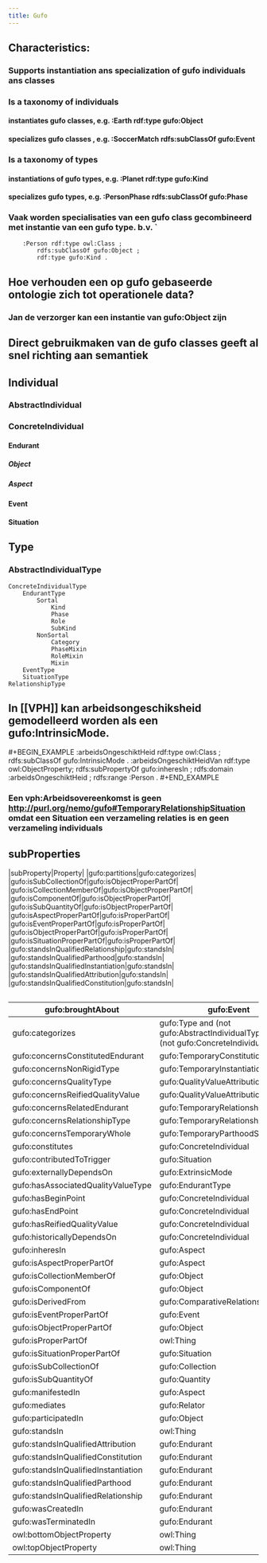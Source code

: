 ```yaml
---
title: Gufo
---
```


## Characteristics:
### Supports instantiation  ans specialization of gufo individuals ans classes
### Is a taxonomy of individuals
#### instantiates gufo classes, e.g. :Earth rdf:type gufo:Object
#### specializes gufo classes , e.g. :SoccerMatch rdfs:subClassOf gufo:Event
### Is a taxonomy of types
#### instantiations of gufo types, e.g. :Planet rdf:type gufo:Kind
#### specializes gufo types, e.g. :PersonPhase rdfs:subClassOf gufo:Phase
### Vaak worden specialisaties van een gufo class gecombineerd met instantie van een gufo type. b.v. `
        :Person rdf:type owl:Class ;
            rdfs:subClassOf gufo:Object ;
            rdf:type gufo:Kind .
## Hoe verhouden een op gufo gebaseerde ontologie zich tot operationele data?
### Jan de verzorger kan een instantie van gufo:Object zijn
## Direct gebruikmaken van de gufo classes geeft al snel richting aan semantiek
## Individual
### AbstractIndividual
### ConcreteIndividual
#### Endurant
##### Object
##### Aspect
#### Event
#### Situation
## Type
### AbstractIndividualType
    ConcreteIndividualType
        EndurantType
            Sortal
                Kind
                Phase
                Role
                SubKind
            NonSortal
                Category
                PhaseMixin
                RoleMixin
                Mixin
        EventType
        SituationType
    RelationshipType
## In [[VPH]] kan arbeidsongeschiksheid gemodelleerd worden als een gufo:IntrinsicMode.
#+BEGIN_EXAMPLE
:arbeidsOngeschiktHeid rdf:type owl:Class ;
    rdfs:subClassOf gufo:IntrinsicMode .
:arbeidsOngeschiktHeidVan rdf:type owl:ObjectProperty;
    rdfs:subPropertyOf gufo:inheresIn ;
    rdfs:domain :arbeidsOngeschiktHeid ;
    rdfs:range :Person .
#+END_EXAMPLE
### Een vph:Arbeidsovereenkomst is geen http://purl.org/nemo/gufo#TemporaryRelationshipSituation omdat een Situation een verzameling relaties is en geen verzameling individuals
## subProperties
|subProperty|Property|
|gufo:partitions|gufo:categorizes|
|gufo:isSubCollectionOf|gufo:isObjectProperPartOf|
|gufo:isCollectionMemberOf|gufo:isObjectProperPartOf|
|gufo:isComponentOf|gufo:isObjectProperPartOf|
|gufo:isSubQuantityOf|gufo:isObjectProperPartOf|
|gufo:isAspectProperPartOf|gufo:isProperPartOf|
|gufo:isEventProperPartOf|gufo:isProperPartOf|
|gufo:isObjectProperPartOf|gufo:isProperPartOf|
|gufo:isSituationProperPartOf|gufo:isProperPartOf|
|gufo:standsInQualifiedRelationship|gufo:standsIn|
|gufo:standsInQualifiedParthood|gufo:standsIn|
|gufo:standsInQualifiedInstantiation|gufo:standsIn|
|gufo:standsInQualifiedAttribution|gufo:standsIn|
|gufo:standsInQualifiedConstitution|gufo:standsIn|
## 
| gufo:broughtAbout                   | gufo:Event                            | gufo:Situation                        |                                       |           |
|-------------------------------------|---------------------------------------|---------------------------------------|---------------------------------------|-----------|
| gufo:categorizes                    | gufo:Type           and (not gufo:AbstractIndividualType) and (not gufo:ConcreteIndividualType) | gufo:Type |
| gufo:concernsConstitutedEndurant    | gufo:TemporaryConstitutionSituation   | gufo:Endurant                         |                                       |           |
| gufo:concernsNonRigidType           | gufo:TemporaryInstantiationSituation  | gufo:NonRigidType                     |                                       |           |
| gufo:concernsQualityType            | gufo:QualityValueAttributionSituation | gufo:EndurantType                     |                                       |           |
| gufo:concernsReifiedQualityValue    | gufo:QualityValueAttributionSituation | gufo:QualityValue                     |                                       |           |
| gufo:concernsRelatedEndurant        | gufo:TemporaryRelationshipSituation   | gufo:Endurant                         |                                       |           |
| gufo:concernsRelationshipType       | gufo:TemporaryRelationshipSituation   | gufo:RelationshipType                 |                                       |           |
| gufo:concernsTemporaryWhole         | gufo:TemporaryParthoodSituation       | gufo:Endurant                         |                                       |           |
| gufo:constitutes                    | gufo:ConcreteIndividual               | gufo:ConcreteIndividual               |                                       |           |
| gufo:contributedToTrigger           | gufo:Situation                        | gufo:Event                            |                                       |           |
| gufo:externallyDependsOn            | gufo:ExtrinsicMode                    | gufo:Endurant                         |                                       |           |
| gufo:hasAssociatedQualityValueType  | gufo:EndurantType                     | gufo:AbstractIndividualType           |                                       |           |
| gufo:hasBeginPoint                  | gufo:ConcreteIndividual               | time:Instant                          |                                       |           |
| gufo:hasEndPoint                    | gufo:ConcreteIndividual               | time:Instant                          |                                       |           |
| gufo:hasReifiedQualityValue         | gufo:ConcreteIndividual               | gufo:QualityValue                     |                                       |           |
| gufo:historicallyDependsOn          | gufo:ConcreteIndividual               | gufo:ConcreteIndividual               |                                       |           |
| gufo:inheresIn                      | gufo:Aspect                           | gufo:ConcreteIndividual               |                                       |           |
| gufo:isAspectProperPartOf           | gufo:Aspect                           | gufo:Aspect                           |                                       |           |
| gufo:isCollectionMemberOf           | gufo:Object                           | gufo:Collection                       |                                       |           |
| gufo:isComponentOf                  | gufo:Object                           | gufo:FunctionalComplex                |                                       |           |
| gufo:isDerivedFrom                  | gufo:ComparativeRelationshipType      | or gufo:MaterialRelationshipType      | gufo:EndurantType                     |           |
| gufo:isEventProperPartOf            | gufo:Event                            | gufo:Event                            |                                       |           |
| gufo:isObjectProperPartOf           | gufo:Object                           | gufo:Object                           |                                       |           |
| gufo:isProperPartOf                 | owl:Thing                             | owl:Thing                             |                                       |           |
| gufo:isSituationProperPartOf        | gufo:Situation                        | gufo:Situation                        |                                       |           |
| gufo:isSubCollectionOf              | gufo:Collection                       | gufo:Collection                       |                                       |           |
| gufo:isSubQuantityOf                | gufo:Quantity                         | gufo:Quantity                         |                                       |           |
| gufo:manifestedIn                   | gufo:Aspect                           | gufo:Event                            |                                       |           |
| gufo:mediates                       | gufo:Relator                          | gufo:Endurant                         |                                       |           |
| gufo:participatedIn                 | gufo:Object                           | gufo:Event                            |                                       |           |
| gufo:standsIn                       | owl:Thing                             | gufo:Situation                        |                                       |           |
| gufo:standsInQualifiedAttribution   | gufo:Endurant                         | gufo:QualityValueAttributionSituation |                                       |           |
| gufo:standsInQualifiedConstitution  | gufo:Endurant                         | gufo:TemporaryConstitutionSituation   |                                       |           |
| gufo:standsInQualifiedInstantiation | gufo:Endurant                         | gufo:TemporaryInstantiationSituation  |                                       |           |
| gufo:standsInQualifiedParthood      | gufo:Endurant                         | gufo:TemporaryParthoodSituation       |                                       |           |
| gufo:standsInQualifiedRelationship  | gufo:Endurant                         | gufo:TemporaryRelationshipSituation   |                                       |           |
| gufo:wasCreatedIn                   | gufo:Endurant                         | gufo:Event                            |                                       |           |
| gufo:wasTerminatedIn                | gufo:Endurant                         | gufo:Event                            |                                       |           |
| owl:bottomObjectProperty            | owl:Thing                             | owl:Thing                             |                                       |           |
| owl:topObjectProperty               | owl:Thing                             | owl:Thing                             |                                       |           |
##
